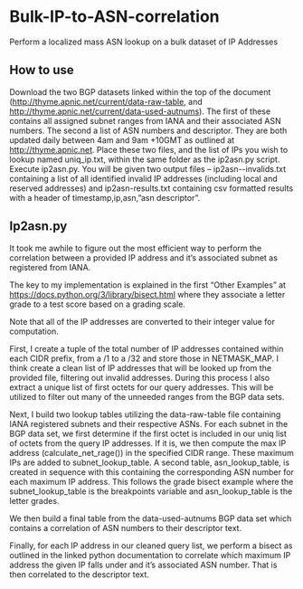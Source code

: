 # Bulk-IP-to-ASN-correlation
Perform a localized mass ASN lookup on a bulk dataset of IP Addresses

## How to use

Download the two BGP datasets linked within the top of the document (http://thyme.apnic.net/current/data-raw-table, and http://thyme.apnic.net/current/data-used-autnums).
The first of these contains all assigned subnet ranges from IANA and their associated ASN numbers.
The second a list of ASN numbers and descriptor.
They are both updated daily between 4am and 9am +10GMT as outlined at http://thyme.apnic.net.
Place these two files, and the list of IPs you wish to lookup named uniq_ip.txt, within the same folder as the ip2asn.py script.
Execute ip2asn.py.
You will be given two output files – ip2asn-<timestamp>-invalids.txt containing a list of all identified invalid IP addresses (including local and reserved addresses) and ip2asn-<timestamp>results.txt containing csv formatted results with a header of timestamp,ip,asn,”asn descriptor”.

## Ip2asn.py

It took me awhile to figure out the most efficient way to perform the correlation between a provided IP address and it’s associated subnet as registered from IANA.

The key to my implementation is explained in the first “Other Examples” at https://docs.python.org/3/library/bisect.html where they associate a letter grade to a test score based on a grading scale.

Note that all of the IP addresses are converted to their integer value for computation.

First, I create a tuple of the total number of IP addresses contained within each CIDR prefix, from a /1 to a /32 and store those in NETMASK_MAP. I think create a clean list of IP addresses that will be looked up from the provided file, filtering out invalid addresses. During this process I also extract a unique list of first octets for our query addresses. This will be utilized to filter out many of the unneeded ranges from the BGP data sets.

Next, I build two lookup tables utilizing the data-raw-table file containing IANA registered subnets and their respective ASNs. For each subnet in the BGP data set, we first determine if the first octet is included in our uniq list of octets from the query IP addresses. If it is, we then compute the max IP address (calculate_net_rage()) in the specified CIDR range. These maximum IPs are added to subnet_lookup_table. A second table, asn_lookup_table, is created in sequence with this containing the corresponding ASN number for each maximum IP address. This follows the grade bisect example where the subnet_lookup_table is the breakpoints variable and asn_lookup_table is the letter grades.

We then build a final table from the data-used-autnums BGP data set which contains a correlation of ASN numbers to their descriptor text.

Finally, for each IP address in our cleaned query list, we perform a bisect as outlined in the linked python documentation to correlate which maximum IP address the given IP falls under and it’s associated ASN number. That is then correlated to the descriptor text.
